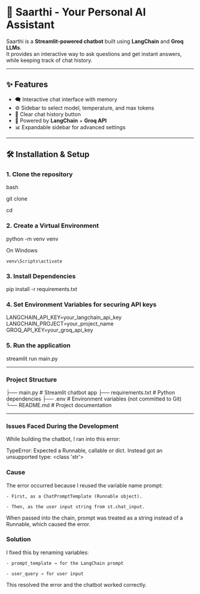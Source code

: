 # 🤖 Saarthi - Your Personal AI Assistant

Saarthi is a **Streamlit-powered chatbot** built using **LangChain** and **Groq LLMs**.  
It provides an interactive way to ask questions and get instant answers, while keeping track of chat history.  

---

## ✨ Features
- 🗨️ Interactive chat interface with memory  
- ⚙️ Sidebar to select model, temperature, and max tokens  
- 🧹 Clear chat history button  
- 🚀 Powered by **LangChain** + **Groq API**  
- 📊 Expandable sidebar for advanced settings  

---

## 🛠️ Installation & Setup

### 1. Clone the repository
bash

git clone <your-repo-url>

cd <your-repo-folder>

### 2. Create a Virtual Environment
python -m venv venv

On Windows

    venv\Scripts\activate

### 3. Install Dependencies

pip install -r requirements.txt

### 4. Set Environment Variables for securing API keys

LANGCHAIN_API_KEY=your_langchain_api_key
LANGCHAIN_PROJECT=your_project_name
GROQ_API_KEY=your_groq_api_key

### 5. Run the application

streamlit run main.py

---

### Project Structure

├── main.py          # Streamlit chatbot app
├── requirements.txt # Python dependencies
├── .env             # Environment variables (not committed to Git)
└── README.md        # Project documentation

---

### Issues Faced During the Development

While building the chatbot, I ran into this error:

TypeError: Expected a Runnable, callable or dict.
Instead got an unsupported type: <class 'str'>

### Cause

The error occurred because I reused the variable name prompt:

    - First, as a ChatPromptTemplate (Runnable object).

    - Then, as the user input string from st.chat_input.

When passed into the chain, prompt was treated as a string instead of a Runnable, which caused the error.

### Solution

I fixed this by renaming variables:

    - prompt_template → for the LangChain prompt

    - user_query → for user input

This resolved the error and the chatbot worked correctly.





